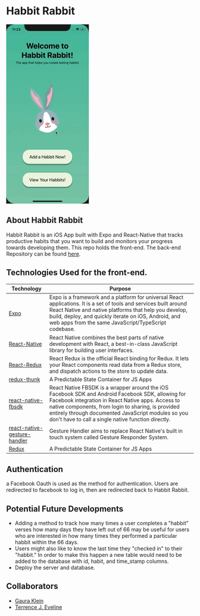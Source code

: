 # Habbit Rabbit

![demo](./habbitRabbitDemo.gif)

## About Habbit Rabbit
Habbit Rabbit is an iOS App built with Expo and React-Native that tracks productive habits that you want to build and monitors your progress towards developing them. This repo holds the front-end. The back-end Repository can be found [here](https://github.com/tjeve/habbitRabbit-backend2).


## Technologies Used for the front-end.
| Technology                        | Purpose                          |
|----------------------------------|----------------------------------|
| [Expo](https://expo.io/)     | Expo is a framework and a platform for universal React applications. It is a set of tools and services built around React Native and native platforms that help you develop, build, deploy, and quickly iterate on iOS, Android, and web apps from the same JavaScript/TypeScript codebase. |
| [React-Native](https://facebook.github.io/react-native/)         | React Native combines the best parts of native development with React, a best-in-class JavaScript library for building user interfaces. |
| [React-Redux](https://react-redux.js.org/)       | React Redux is the official React binding for Redux. It lets your React components read data from a Redux store, and dispatch actions to the store to update data.       |
| [redux-thunk](https://github.com/reduxjs/redux-thunk)     | A Predictable State Container for JS Apps       |
| [react-native-fbsdk](https://github.com/facebook/react-native-fbsdk)     | React Native FBSDK is a wrapper around the iOS Facebook SDK and Android Facebook SDK, allowing for Facebook integration in React Native apps. Access to native components, from login to sharing, is provided entirely through documented JavaScript modules so you don't have to call a single native function directly.      |
| [react-native-gesture-handler](https://software-mansion.github.io/react-native-gesture-handler/docs/getting-started.html)     | Gesture Handler aims to replace React Native's built in touch system called Gesture Responder System.      |
| [Redux](https://redux.js.org/)     | A Predictable State Container for JS Apps       |


## Authentication
a Facebook Oauth is used as the method for authentication. Users are redirected to facebook to log in, then are redirected back to Habbit Rabbit.


## Potential Future Developments
* Adding a method to track how many times a user completes a "habbit" verses how many days they have left out of 66 may be useful for users
who are interested in how many times they performed a particular habbit within the 66 days.
* Users might also like to know the last time they "checked in" to their "habbit." In order to make this happen a new table would need to be added to the database with id, habit, and time_stamp columns.
* Deploy the server and database.


## Collaborators
* [Gaura Klein](https://github.com/Gauraklein)
* [Terrence J. Eveline](https://github.com/tjeve)

